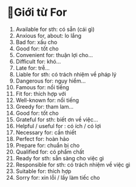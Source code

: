 # 💐Giới từ For
1. Available for sth: có sẵn (cái gì)
2. Anxious for, about: lo lắng
3. Bad for: xấu cho
4. Good for: tốt cho
5. Convenient for: thuận lợi cho…
6. Difficult for: khó…
7. Late for: trễ…
8. Liable for sth: có trách nhiệm về pháp lý
9. Dangerous for: nguy hiểm…
10. Famous for: nổi tiếng
11. Fit for: thích hợp với
12. Well-known for: nổi tiếng
13. Greedy for: tham lam…
14. Good for: tốt cho
15. Grateful for sth: biết ơn về việc…
16. Helpful / useful for : có ích / có lợi
17. Necessary for: cần thiết
18. Perfect for: hoàn hảo
19. Prepare for: chuẩn bị cho
20. Qualified for: có phẩm chất
21. Ready for sth: sẵn sàng cho việc gì
22. Responsible for sth: có trách nhiệm về việc gì
23. Suitable for: thích hợp
24. Sorry for: xin lỗi / lấy làm tiếc cho


